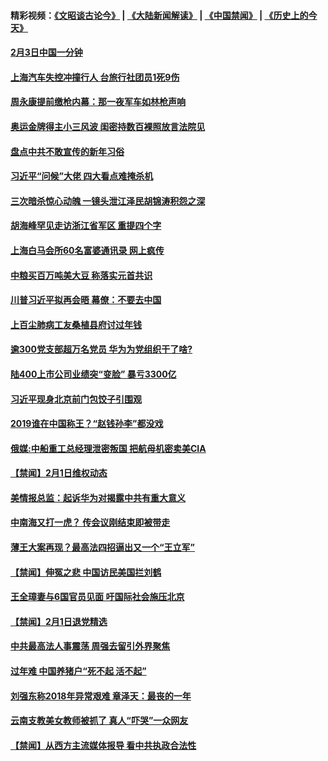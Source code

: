 #### 精彩视频：[《文昭谈古论今》](https://github.com/gfw-breaker/wenzhao/blob/master/README.md?t=02031501) | [《大陆新闻解读》](https://github.com/gfw-breaker/ntdtv-comedy/blob/master/README.md?t=02031501) | [《中国禁闻》](https://github.com/gfw-breaker/ntdtv-news/blob/master/README.md?t=02031501) | [《历史上的今天》](https://github.com/gfw-breaker/today-in-history/blob/master/README.md?t=02031501) 

#### [2月3日中国一分钟](../pages/prog204/a102503837.md?t=02031501) 

#### [上海汽车失控冲撞行人 台旅行社团员1死9伤](../pages/prog204/a102503753.md?t=02031501) 

#### [周永康提前缴枪内幕：那一夜军车如林枪声响](../pages/prog204/a102503611.md?t=02031501) 

#### [奥运金牌得主小三风波 闺密持数百裸照放言法院见](../pages/prog204/a102503607.md?t=02031501) 

#### [盘点中共不敢宣传的新年习俗](../pages/prog204/a102503575.md?t=02031501) 

#### [习近平“问候”大佬 四大看点难掩杀机](../pages/prog204/a102503556.md?t=02031501) 

#### [三次暗杀惊心动魄 一镜头泄江泽民胡锦涛积怨之深](../pages/prog204/a102502839.md?t=02031501) 

#### [胡海峰罕见走访浙江省军区 重提四个字](../pages/prog204/a102503505.md?t=02031501) 

#### [上海白马会所60名富婆通讯录  网上疯传](../pages/prog204/a102503478.md?t=02031501) 

#### [中粮买百万吨美大豆 称落实元首共识](../pages/prog204/a102503396.md?t=02031501) 

#### [川普习近平拟再会晤 幕僚：不要去中国](../pages/prog204/a102503340.md?t=02031501) 

#### [上百尘肺病工友桑植县府讨过年钱](../pages/prog204/a102503280.md?t=02031501) 


#### [逾300党支部超万名党员 华为为党组织干了啥?](../pages/prog204/a102503232.md?t=02031501) 

#### [陆400上市公司业绩突“变脸” 暴亏3300亿](../pages/prog204/a102502978.md?t=02031501) 

#### [习近平现身北京前门包饺子引围观](../pages/prog204/a102502913.md?t=02031501) 

#### [2019谁在中国称王？“赵钱孙李”都没戏](../pages/prog204/a102502853.md?t=02031501) 

#### [俄媒:中船重工总经理泄密叛国 把航母机密卖美CIA](../pages/prog204/a102502788.md?t=02031501) 

#### [【禁闻】2月1日维权动态](../pages/prog204/a102502792.md?t=02031501) 

#### [美情报总监：起诉华为对揭露中共有重大意义](../pages/prog204/a102502775.md?t=02031501) 

#### [中南海又打一虎？ 传会议刚结束即被带走](../pages/prog204/a102502755.md?t=02031501) 

#### [薄王大案再现？最高法四招逼出又一个“王立军”](../pages/prog204/a102502716.md?t=02031501) 

#### [【禁闻】伸冤之悲 中国访民美国拦刘鹤](../pages/prog204/a102502743.md?t=02031501) 

#### [王全璋妻与6国官员见面 吁国际社会施压北京](../pages/prog204/a102502714.md?t=02031501) 

#### [【禁闻】2月1日退党精选](../pages/prog204/a102502734.md?t=02031501) 

#### [中共最高法人事震荡 周强去留引外界聚焦](../pages/prog204/a102502704.md?t=02031501) 

#### [过年难 中国养猪户“死不起 活不起”](../pages/prog204/a102502297.md?t=02031501) 

#### [刘强东称2018年异常艰难 章泽天：最丧的一年](../pages/prog204/a102502644.md?t=02031501) 

#### [云南支教美女教师被抓了 真人“吓哭”一众网友](../pages/prog204/a102502584.md?t=02031501) 

#### [【禁闻】从西方主流媒体报导 看中共执政合法性](../pages/prog204/a102502567.md?t=02031501) 

